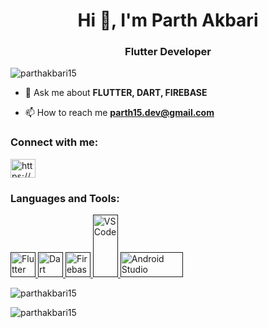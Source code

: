 <h1 align="center">Hi 👋, I'm Parth Akbari</h1>
<h3 align="center">Flutter Developer</h3>

<p align="left"> <img src="https://komarev.com/ghpvc/?username=parthakbari15&label=Profile%20views&color=0e75b6&style=flat" alt="parthakbari15" /> </p>

- 💬 Ask me about **FLUTTER, DART, FIREBASE**

- 📫 How to reach me **parth15.dev@gmail.com**

<h3 align="left">Connect with me:</h3>
<p align="left">
<a href="https://www.linkedin.com/in/parth-akbari-b93968214" target="blank"><img align="center" src="https://raw.githubusercontent.com/rahuldkjain/github-profile-readme-generator/master/src/images/icons/Social/linked-in-alt.svg" alt="https://www.linkedin.com/in/parth-akbari-22696b214" height="30" width="40" /></a>
</p>

<h3 align="left">Languages and Tools:</h3>
<p align="left"> <a href="" target="_blank"> <img src="https://storage.googleapis.com/cms-storage-bucket/6a07d8a62f4308d2b854.svg" alt="Flutter" width="40" height="40"/> </a> <a href="" target="_blank"> <img src="https://dart.dev/assets/img/U_EV6NzwXm-443.svg" alt="Dart" width="40" height="40"/> </a> <a href="" target="_blank"> <img src="https://www.gstatic.com/devrel-devsite/prod/vd906e53f099e628a2c079fcd932eaf4d8ec6809dab19b3d79a915c60d6afdd75/firebase/images/lockup-dark-theme.svg" alt="Firebase" width="40" height="40"/> </a><a href="" target="_blank"> <img src="https://perplex.desider.at/tags/vscode/Visual_Studio_Code_1.35_icon.svg-199x.webp" alt="VS Code" width="40" height="100"/> </a><a href="" target="_blank"> <img src="https://www.gstatic.com/devrel-devsite/prod/vd906e53f099e628a2c079fcd932eaf4d8ec6809dab19b3d79a915c60d6afdd75/android/images/lockup-dark-theme.svg" alt="Android Studio" width="100" height="40"/> </a></p>   

<p><img align="center" src="https://github-readme-stats.vercel.app/api/top-langs?username=parthakbari15&show_icons=true&locale=en&layout=compact" alt="parthakbari15" /></p>

<p><img align="center" src="https://github-readme-streak-stats.herokuapp.com/?user=parthakbari15&" alt="parthakbari15" /></p>
